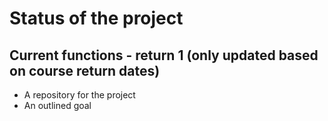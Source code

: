 # Status of the project

## Current functions - return 1 (only updated based on course return dates)

* A repository for the project
* An outlined goal